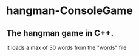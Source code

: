 # hangman-ConsoleGame
The hangman game in C++.
---
It loads a max of 30 words from the "words" file

